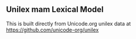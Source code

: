 Unilex mam Lexical Model
----------------------

This is built directly from Unicode.org unilex data at
https://github.com/unicode-org/unilex
